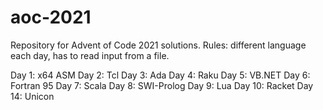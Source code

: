 # aoc-2021
 Repository for Advent of Code 2021 solutions. Rules: different language each day, has to read input from a file.

Day 1: x64 ASM
Day 2: Tcl
Day 3: Ada
Day 4: Raku
Day 5: VB.NET
Day 6: Fortran 95
Day 7: Scala
Day 8: SWI-Prolog
Day 9: Lua
Day 10: Racket
Day 14: Unicon
